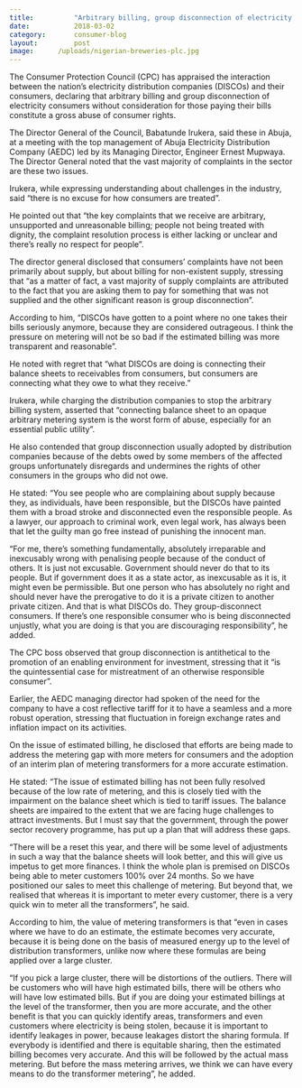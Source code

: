 ```yaml
---
title:          "Arbitrary billing, group disconnection of electricity consumers constitute gross consumer abuse"
date:           2018-03-02
category:       consumer-blog
layout:         post
image:      /uploads/nigerian-breweries-plc.jpg
---
```

The Consumer Protection Council (CPC) has appraised the interaction between the nation’s electricity distribution companies (DISCOs) and their consumers, declaring that arbitrary billing and group disconnection of electricity consumers without consideration for those paying their bills constitute a gross abuse of consumer rights.

The Director General of the Council, Babatunde Irukera, said these in Abuja, at a meeting with the top management of Abuja Electricity Distribution Company (AEDC) led by its Managing Director, Engineer Ernest Mupwaya. The Director General noted that the vast majority of complaints in the sector are these two issues.

Irukera, while expressing understanding about challenges in the industry, said “there is no excuse for how consumers are treated”.

He pointed out that “the key complaints that we receive are arbitrary, unsupported and unreasonable billing; people not being treated with dignity, the complaint resolution process is either lacking or unclear and there’s really no respect for people”.

The director general disclosed that consumers’ complaints have not been primarily about supply, but about billing for non-existent supply, stressing that “as a matter of fact, a vast majority of supply complaints are attributed to the fact that you are asking them to pay for something that was not supplied and the other significant reason is group disconnection”.

According to him, “DISCOs have gotten to a point where no one takes their bills seriously anymore, because they are considered outrageous. I think the pressure on metering will not be so bad if the estimated billing was more transparent and reasonable”.

He noted with regret that “what DISCOs are doing is connecting their balance sheets to receivables from consumers, but consumers are connecting what they owe to what they receive.”

 Irukera, while charging the distribution companies to stop the arbitrary billing system, asserted that “connecting balance sheet to an opaque arbitrary metering system is the worst form of abuse, especially for an essential public utility”.

He also contended that group disconnection usually adopted by distribution companies because of the debts owed by some members of the affected groups unfortunately disregards and undermines the rights of other consumers in the groups who did not owe.

He stated: “You see people who are complaining about supply because they, as individuals, have been responsible, but the DISCOs have painted them with a broad stroke and disconnected even the responsible people. As a lawyer, our approach to criminal work, even legal work, has always been that let the guilty man go free instead of punishing the innocent man.

“For me, there’s something fundamentally, absolutely irreparable and inexcusably wrong with penalising people because of the conduct of others. It is just not excusable. Government should never do that to its people. But if government does it as a state actor, as inexcusable as it is, it might even be permissible. But one person who has absolutely no right and should never have the prerogative to do it is a private citizen to another private citizen. And that is what DISCOs do. They group-disconnect consumers. If there’s one responsible consumer who is being disconnected unjustly, what you are doing is that you are discouraging responsibility”, he added.

The CPC boss observed that group disconnection is antithetical to the promotion of an enabling environment for investment, stressing that it “is the quintessential case for mistreatment of an otherwise responsible consumer”.

Earlier, the AEDC managing director had spoken of the need for the company to have a cost reflective tariff for it to have a seamless and a more robust operation, stressing that fluctuation in foreign exchange rates and inflation impact on its activities.

 On the issue of estimated billing, he disclosed that efforts are being made to address the metering gap with more meters for consumers and the adoption of an interim plan of metering transformers for a more accurate estimation.

He stated: “The issue of estimated billing has not been fully resolved because of the low rate of metering, and this is closely tied with the impairment on the balance sheet which is tied to tariff issues. The balance sheets are impaired to the extent that we are facing huge challenges to attract investments. But I must say that the government, through the power sector recovery programme, has put up a plan that will address these gaps.

“There will be a reset this year, and there will be some level of adjustments in such a way that the balance sheets will look better, and this will give us impetus to get more finances. I think the whole plan is premised on DISCOs being able to meter customers 100% over 24 months. So we have positioned our sales to meet this challenge of metering. But beyond that, we realised that whereas it is important to meter every customer, there is a very quick win to meter all the transformers”, he said.

According to him, the value of metering transformers is that “even in cases where we have to do an estimate, the estimate becomes very accurate, because it is being done on the basis of measured energy up to the level of distribution transformers, unlike now where these formulas are being applied over a large cluster.

“If you pick a large cluster, there will be distortions of the outliers. There will be customers who will have high estimated bills, there will be others who will have low estimated bills. But if you are doing your estimated billings at the level of the transformer, then you are more accurate, and the other benefit is that you can quickly identify areas, transformers and even customers where electricity is being stolen, because it is important to identify leakages in power, because leakages distort the sharing formula. If everybody is identified and there is equitable sharing, then the estimated billing becomes very accurate. And this will be followed by the actual mass metering. But before the mass metering arrives, we think we can have every means to do the transformer metering”, he added. 